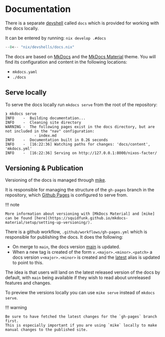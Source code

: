 # Documentation

There is a separate [devshell] called `docs` which is provided for working with the docs locally.

It can be entered by running: `nix develop .#docs`

```nix title="nix/devshells/docs.nix"
--8<-- "nix/devshells/docs.nix"
```

The docs are based on [MkDocs] and the [MkDocs Material] theme.
You will find its configuration and content in the following locations:

-   `mkdocs.yaml`
-   `./docs`

## Serve locally

To serve the docs locally run `mkdocs serve` from the root of the repository:

```console
❯ mkdocs serve
INFO    -  Building documentation...
INFO    -  Cleaning site directory
WARNING -  The following pages exist in the docs directory, but are not included in the "nav" configuration:
             - index.md
INFO    -  Documentation built in 0.26 seconds
INFO    -  [16:22:36] Watching paths for changes: 'docs/content', 'mkdocs.yml'
INFO    -  [16:22:36] Serving on http://127.0.0.1:8000/nixos-facter/
```

## Versioning & Publication

Versioning of the docs is managed through [mike].

It is responsible for managing the structure of the `gh-pages` branch in the repository, which [Github Pages] is
configured to serve from.

!!! note

    More information about versioning with [MkDocs Material] and [mike] can be found [here](https://squidfunk.github.io/mkdocs-material/setup/setting-up-versioning/).

There is a github workflow, `.github/workflows/gh-pages.yml` which is responsible for publishing the docs.
It does the following:

-   On merge to `main`, the docs version [main](https://numtide.github.io/nixos-facter/main/) is updated.
-   When a new tag is created of the form `v.<major>.<minor>.<patch>` a docs version `v<major>.<minor>` is created and the
    [latest](https://numtide.github.io/nixos-facter/latest) alias is updated to point to this.

The idea is that users will land on the latest released version of the docs by default, with `main` being available if
they wish to read about unreleased features and changes.

To preview the versions locally you can use `mike serve` instead of `mkdocs serve`.

!!! warning

    Be sure to have fetched the latest changes for the `gh-pages` branch first.
    This is especially important if you are using `mike` locally to make manual changes to the published site.

[Nix]: https://nixos.org
[Flake]: https://wiki.nixos.org/wiki/Flakes
[Nix derivation]: https://nix.dev/manual/nix/2.18/language/derivations
[Direnv]: https://direnv.net
[devshell]: https://nix.dev/tutorials/first-steps/declarative-shell.html
[MkDocs]: https://www.mkdocs.org/
[MkDocs Material]: https://squidfunk.github.io/mkdocs-material/
[Github Pages]: https://pages.github.com/
[mike]: https://github.com/jimporter/mike
